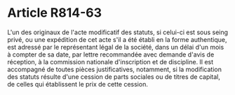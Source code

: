 # Article R814-63

<p>L'un des originaux de l'acte modificatif des statuts, si celui-ci est sous seing privé, ou une expédition de cet acte s'il a été établi en la forme authentique, est adressé par le représentant légal de la société, dans un délai d'un mois à compter de sa date, par lettre recommandée avec demande d'avis de réception, à la commission nationale d'inscription et de discipline. Il est accompagné de toutes pièces justificatives, notamment, si la modification des statuts résulte d'une cession de parts sociales ou de titres de capital, de celles qui établissent le prix de cette cession.</p>